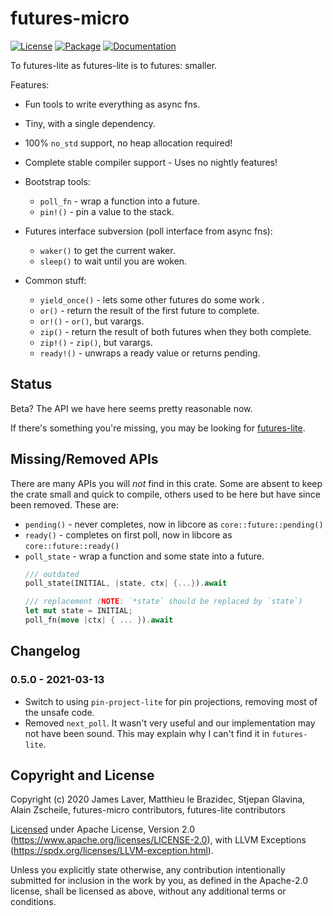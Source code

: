 # futures-micro

[![License](https://img.shields.io/crates/l/futures-micro.svg)](https://github.com/irrustible/futures-micro/blob/main/LICENSE)
[![Package](https://img.shields.io/crates/v/futures-micro.svg)](https://crates.io/crates/futures-micro)
[![Documentation](https://docs.rs/futures-micro/badge.svg)](https://docs.rs/futures-micro)

To futures-lite as futures-lite is to futures: smaller.

Features:
* Fun tools to write everything as async fns.
* Tiny, with a single dependency.
* 100% `no_std` support, no heap allocation required!
* Complete stable compiler support - Uses no nightly features!

* Bootstrap tools:
  * `poll_fn` - wrap a function into a future.
  * `pin!()` - pin a value to the stack.
* Futures interface subversion (poll interface from async fns):
  * `waker()` to get the current waker.
  * `sleep()` to wait until you are woken.
* Common stuff:
  * `yield_once()` - lets some other futures do some work .
  * `or()` - return the result of the first future to complete.
  * `or!()` - `or()`, but varargs.
  * `zip()` - return the result of both futures when they both complete.
  * `zip!()` - `zip()`, but varargs.
  * `ready!()` - unwraps a ready value or returns pending.

## Status

Beta? The API we have here seems pretty reasonable now.

If there's something you're missing, you may be looking for
[futures-lite](https://github.com/smol-rs/futures-lite).

## Missing/Removed APIs

There are many APIs you will *not* find in this crate. Some are absent to keep the crate small and quick to compile, others used to be here but have since been removed. These are:

* `pending()` - never completes, now in libcore as `core::future::pending()`
* `ready()` - completes on first poll, now in libcore as `core::future::ready()`
* `poll_state` - wrap a function and some state into a future.
  ```rust
  /// outdated
  poll_state(INITIAL, |state, ctx| {...}).await

  /// replacement (NOTE: `*state` should be replaced by `state`)
  let mut state = INITIAL;
  poll_fn(move |ctx| { ... }).await
  ```

## Changelog

### 0.5.0 - 2021-03-13

* Switch to using `pin-project-lite` for pin projections, removing
  most of the unsafe code.
* Removed `next_poll`. It wasn't very useful and our implementation
  may not have been sound. This may explain why I can't find it in `futures-lite`.

## Copyright and License

Copyright (c) 2020 James Laver, Matthieu le Brazidec, Stjepan Glavina, Alain Zscheile,
futures-micro contributors, futures-lite contributors

[Licensed](LICENSE) under Apache License, Version 2.0 (https://www.apache.org/licenses/LICENSE-2.0),
with LLVM Exceptions (https://spdx.org/licenses/LLVM-exception.html).

Unless you explicitly state otherwise, any contribution intentionally submitted
for inclusion in the work by you, as defined in the Apache-2.0 license, shall be
licensed as above, without any additional terms or conditions.
